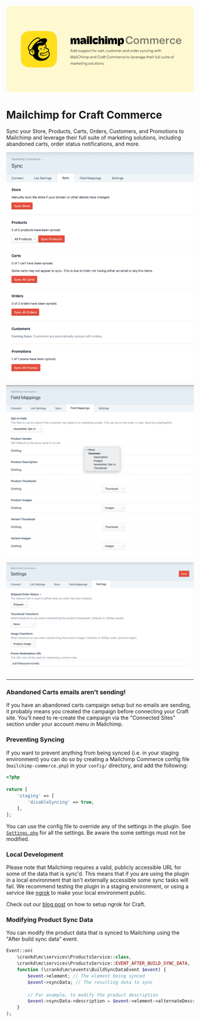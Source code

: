 ![Mailchimp for Craft Commerce](./resources/banner.jpg)

# Mailchimp for Craft Commerce

Sync your Store, Products, Carts, Orders, Customers, and Promotions to Mailchimp
and leverage their full suite of marketing solutions, including abandoned carts,
order status notifications, and more.

![Sync](./resources/sync.png)

![Field Mapping](./resources/field-mappings.png)

![Settings](./resources/settings.png)

---

### Abandoned Carts emails aren't sending!

If you have an abandoned carts campaign setup but no emails are sending, it
probably means you created the campaign before connecting your Craft site.
You'll need to re-create the campaign via the "Connected Sites" section under
your account menu in Mailchimp.

### Preventing Syncing

If you want to prevent anything from being synced (i.e. in your staging
environment) you can do so by creating a Mailchimp Commerce config file
(`mailchimp-commerce.php`) in your `config/` directory, and add the following:

```php
<?php

return [
	'staging' => [
		'disableSyncing' => true,
	],
];
```

You can use the config file to override any of the settings in the plugin. See
[`Settings.php`](./src/models/Settings.php) for all the settings. Be aware the
some settings must not be modified.

### Local Development

Please note that Mailchimp requires a valid, publicly accessible URL for some of
the data that is sync'd. This means that if you are using the plugin in a local
environment that isn't externally accessible some sync tasks will fail. We
recommend testing the plugin in a staging environment, or using a service like
[ngrok](https://ngrok.com/) to make your local environment public.

Check out our [blog post](https://crankdcreative.co.uk/journal/ngrok-and-craft-cms)
on how to setup ngrok for Craft.

### Modifying Product Sync Data

You can modify the product data that is synced to Mailchimp using the "After
build sync data" event.

```php
Event::on(
    \crankd\mc\services\ProductsService::class,
    \crankd\mc\services\ProductsService::EVENT_AFTER_BUILD_SYNC_DATA,
    function (\crankd\mc\events\BuildSyncDataEvent $event) {
        $event->element; // The element being synced
        $event->syncData; // The resulting data to sync

        // For example, to modify the product description
        $event->syncData->description = $event->element->alternateDescriptionField;
    }
);
```
